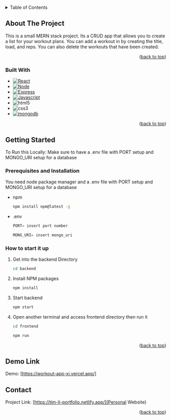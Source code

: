 <!-- Improved compatibility of back to top link: See: https://github.com/othneildrew/Best-README-Template/pull/73 -->

<a id="readme-top"></a>

<!--
*** Thanks for checking out the Best-README-Template. If you have a suggestion
*** that would make this better, please fork the repo and create a pull request
*** or simply open an issue with the tag "enhancement".
*** Don't forget to give the project a star!
*** Thanks again! Now go create something AMAZING! :D
-->

<!-- PROJECT SHIELDS -->
<!--
*** I'm using markdown "reference style" links for readability.
*** Reference links are enclosed in brackets [ ] instead of parentheses ( ).
*** See the bottom of this document for the declaration of the reference variables
*** for contributors-url, forks-url, etc. This is an optional, concise syntax you may use.
*** https://www.markdownguide.org/basic-syntax/#reference-style-links
-->

<!-- TABLE OF CONTENTS -->
<details>
  <summary>Table of Contents</summary>
  <ol>
    <li>
      <a href="#about-the-project">About The Project</a>
      <ul>
        <li><a href="#built-with">Built With</a></li>
      </ul>
    </li>
    <li>
      <a href="#getting-started">Getting Started</a>
      <ul>
        <li><a href="#prerequisites">Prerequisites</a></li>
        <li><a href="#installation">Installation</a></li>
      </ul>
    </li>
    <li><a href="#demo-link">Demo</a></li>
    <li><a href="#contact">Contact</a></li>
  </ol>
</details>

<!-- ABOUT THE PROJECT -->

## About The Project

This is a small MERN stack project.
Its a CRUD app that allows you to create a list for your workout plans. You can add a workout in by creating the title, load, and reps. You can also delete the workouts that have been created.

<p align="right">(<a href="#readme-top">back to top</a>)</p>

### Built With

- [![React][React.js]][React-url]
- [![Node][Node.js]][Node-url]
- [![Express][Express.com]][Express-url]
- [![Javascript][Javascript.com]][Javascript-url]
- ![html5][html5.com]
- ![css3][css3.com]
- [![mongodb][mongodb.com]][mongodb-url]

<p align="right">(<a href="#readme-top">back to top</a>)</p>

<!-- GETTING STARTED -->

## Getting Started

To Run this Locally:
Make sure to have a .env file with PORT setup and MONGO_URI setup for a database

### Prerequisites and Installation

You need node package manager and a .env file with PORT setup and MONGO_URI setup for a database

- npm

  ```sh
  npm install npm@latest -g
  ```

- .env
  ```js
  PORT= insert port number
  ```
  ```js
  MONG_URI= insert mongo_uri
  ```

### How to start it up

1. Get into the backend Directory
   ```sh
   cd backend
   ```
2. Install NPM packages
   ```sh
   npm install
   ```
3. Start backend
   ```sh
   npm start
   ```
4. Open another terminal and access frontend directory then run it
   ```sh
   cd frontend
   ```
   ```sh
   npm run
   ```

<p align="right">(<a href="#readme-top">back to top</a>)</p>

## Demo Link

Demo: [https://workout-app-xi.vercel.app/]

## Contact

Project Link: [https://tim-li-portfolio.netlify.app/](Personal Website)

<p align="right">(<a href="#readme-top">back to top</a>)</p>

<!-- MARKDOWN LINKS & IMAGES -->
<!-- https://www.markdownguide.org/basic-syntax/#reference-style-links -->

[React.js]: https://img.shields.io/badge/React-20232A?style=for-the-badge&logo=react&logoColor=61DAFB
[React-url]: https://reactjs.org/
[Express.com]: https://img.shields.io/badge/Express.js-404D59?style=for-the-badge
[Express-url]: https://expressjs.com/
[Javascript.com]: https://img.shields.io/badge/JavaScript-F7DF1E?style=for-the-badge&logo=javascript&logoColor=black
[Javascript-url]: https://www.javascript.com/
[Node.js]: https://img.shields.io/badge/Node.js-43853D?style=for-the-badge&logo=node.js&logoColor=white
[Node-url]: https://nodejs.org/en
[html5.com]: https://img.shields.io/badge/HTML5-E34F26?style=for-the-badge&logo=html5&logoColor=white
[css3.com]: https://img.shields.io/badge/CSS3-1572B6?style=for-the-badge&logo=css3&logoColor=white
[mongodb.com]: https://img.shields.io/badge/MongoDB-4EA94B?style=for-the-badge&logo=mongodb&logoColor=white
[mongodb-url]: https://www.mongodb.com/
